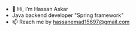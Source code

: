 - 👋 Hi, I’m Hassan Askar
-    Java backend developer "Spring framework"  
- 📫 Reach me by hassanemad15697@gmail.com

<!---
hassanemad15697/hassanemad15697 is a ✨ special ✨ repository because its `README.md` (this file) appears on your GitHub profile.
You can click the Preview link to take a look at your changes.
--->
